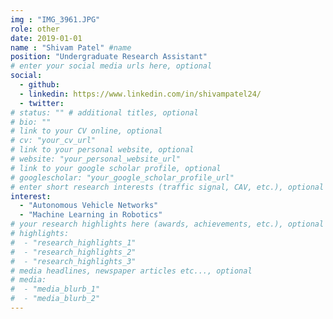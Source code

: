 ```yaml
---
img : "IMG_3961.JPG"
role: other
date: 2019-01-01
name : "Shivam Patel" #name
position: "Undergraduate Research Assistant" 
# enter your social media urls here, optional
social: 
  - github:
  - linkedin: https://www.linkedin.com/in/shivampatel24/
  - twitter:
# status: "" # additional titles, optional
# bio: ""
# link to your CV online, optional
# cv: "your_cv_url" 
# link to your personal website, optional
# website: "your_personal_website_url" 
# link to your google scholar profile, optional
# googlescholar: "your_google_scholar_profile_url" 
# enter short research interests (traffic signal, CAV, etc.), optional
interest: 
  - "Autonomous Vehicle Networks"
  - "Machine Learning in Robotics"
# your research highlights here (awards, achievements, etc.), optional
# highlights: 
#  - "research_highlights_1"
#  - "research_highlights_2"
#  - "research_highlights_3" 
# media headlines, newspaper articles etc..., optional
# media: 
#  - "media_blurb_1"
#  - "media_blurb_2" 
---
```

